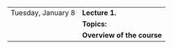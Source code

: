 <table style="width:100%">  
  <tr>
    <td>Tuesday, January 8</td>
    <td align="left"><b>Lecture 1.</b> </td> 
  </tr>
  <tr>
    <td></td>
    <td align="left"><b>Topics:</b> </td> 
  </tr>
  <tr>
    <td></td>
    <td align="left"><b>Overview of the course</b> </td> 
  </tr>
</table>
